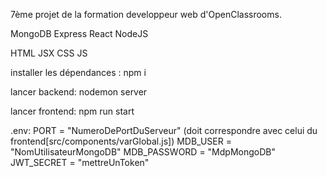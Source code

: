 7ème projet de la formation developpeur web d'OpenClassrooms.

MongoDB Express React NodeJS

HTML JSX CSS JS 

installer les dépendances : npm i 

lancer backend: nodemon server

lancer frontend: npm run start



.env: 
  PORT =  "NumeroDePortDuServeur" (doit correspondre avec celui du frontend[src/components/varGlobal.js])
  MDB_USER = "NomUtilisateurMongoDB"
  MDB_PASSWORD = "MdpMongoDB" 
  JWT_SECRET = "mettreUnToken" 